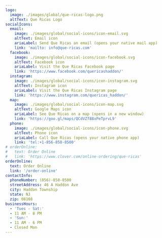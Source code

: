 ```yaml
---
logo:
  image: ./images/global/que-ricas-logo.png
  altText: Que Ricas Logo
socialIcons:
  email:
    image: ./images/global/social-icons/icon-email.svg
    altText: Email icon
    ariaLabel: Send Que Ricas an email (opens your native mail app)
    link: 'mailto: info@que-ricas.com'
  facebook:
    image: ./images/global/social-icons/icon-facebook.svg
    altText: Facebook icon
    ariaLabel: Visit the Que Ricas Facebook page
    link: 'https://www.facebook.com/quericashaddon/'
  instagram:
    image: ./images/global/social-icons/icon-instagram.svg
    altText: Instagram icon
    ariaLabel: Visit the Que Ricas Instagram page
    link: 'https://www.instagram.com/quericas_haddon/'
  map:
    image: ./images/global/social-icons/icon-map.svg
    altText: Google Maps icon
    ariaLabel: See Que Ricas on a map (opens in a new window)
    link: 'https://goo.gl/maps/QCdVZf88xPeTprvL9'
  phone:
    image: ./images/global/social-icons/icon-phone.svg
    altText: Phone icon
    ariaLabel: Call Que Ricas (opens your native phone app)
    link: 'tel:+1-856-858-8500'
# orderOnline:
#   text: Order Online
#   link: 'https://www.clover.com/online-ordering/que-ricas'
orderOnline:
  text: Order Online
  link: '/order-online'
contactInfo:
  phoneNumber: (856)-858-8500
  streetAddress: 46 A Haddon Ave
  city: Haddon Township
  state: NJ
  zip: 08108
businessHours:
  - 'Tues - Sat:'
  - 11 AM - 8 PM
  - 'Sun:'
  - 11 AM - 6 PM
  - Closed Mon
---
```


